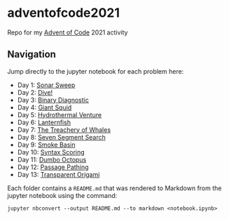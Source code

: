 # adventofcode2021
Repo for my [Advent of Code](https://adventofcode.com/) 2021 activity

## Navigation
Jump directly to the jupyter notebook for each problem here:

- Day 1: [Sonar Sweep](https://github.com/artdavis/adventofcode2021/blob/main/day01/Sonar_Sweep.ipynb)
- Day 2: [Dive!](https://github.com/artdavis/adventofcode2021/blob/main/day02/Dive.ipynb)
- Day 3: [Binary Diagnostic](https://github.com/artdavis/adventofcode2021/blob/main/day03/Binary_Diagnostic.ipynb)
- Day 4: [Giant Squid](https://github.com/artdavis/adventofcode2021/blob/main/day04/Giant_Squid.ipynb)
- Day 5: [Hydrothermal Venture](https://github.com/artdavis/adventofcode2021/blob/main/day05/Hydrothermal_Venture.ipynb)
- Day 6: [Lanternfish](https://github.com/artdavis/adventofcode2021/blob/main/day06/Lanternfish.ipynb)
- Day 7: [The Treachery of Whales](https://github.com/artdavis/adventofcode2021/blob/main/day07/The_Treachery_of_Whales.ipynb)
- Day 8: [Seven Segment Search](https://github.com/artdavis/adventofcode2021/blob/main/day08/Seven_Segment_Search.ipynb)
- Day 9: [Smoke Basin](https://github.com/artdavis/adventofcode2021/blob/main/day09/Smoke_Basin.ipynb)
- Day 10: [Syntax Scoring](https://github.com/artdavis/adventofcode2021/blob/main/day10/Syntax_Scoring.ipynb)
- Day 11: [Dumbo Octopus](https://github.com/artdavis/adventofcode2021/blob/main/day11/Dumbo_Octopus.ipynb)
- Day 12: [Passage Pathing](https://github.com/artdavis/adventofcode2021/blob/main/day12/Passage_Pathing.ipynb)
- Day 13: [Transparent Origami](https://github.com/artdavis/adventofcode2021/blob/main/day13/Transparent_Origami.ipynb)

Each folder contains a `README.md` that was rendered to Markdown from the
jupyter notebook using the command:
```
jupyter nbconvert --output README.md --to markdown <notebook.ipynb>
```
